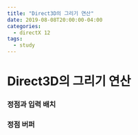 ```yaml
---
title: "Direct3D의 그리기 연산"
date: 2019-08-08T20:00:00-04:00
categories:
  - directX 12
tags:
  - study
---
```


# Direct3D의 그리기 연산

### 정점과 입력 배치

### 정점 버퍼
